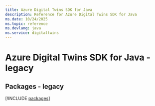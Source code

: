 ```yaml
---
title: Azure Digital Twins SDK for Java
description: Reference for Azure Digital Twins SDK for Java
ms.date: 10/24/2025
ms.topic: reference
ms.devlang: java
ms.service: digitaltwins
---
```

# Azure Digital Twins SDK for Java - legacy
## Packages - legacy
[!INCLUDE [packages](digital-twins-index.md)]
